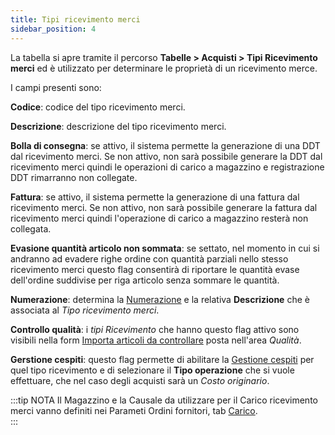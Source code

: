```yaml
---
title: Tipi ricevimento merci
sidebar_position: 4
---
```


La tabella si apre tramite il percorso **Tabelle > Acquisti > Tipi Ricevimento merci** ed è utilizzato per determinare le proprietà di un ricevimento merce.

I campi presenti sono:

**Codice**: codice del tipo ricevimento merci.

**Descrizione**: descrizione del tipo ricevimento merci.

**Bolla di consegna**: se attivo, il sistema permette la generazione di una DDT dal ricevimento merci. Se non attivo, non sarà possibile generare la DDT dal ricevimento merci quindi le operazioni di carico a magazzino e registrazione DDT rimarranno non collegate. 

**Fattura**: se attivo, il sistema permette la generazione di una fattura dal ricevimento merci. Se non attivo, non sarà possibile generare la fattura dal ricevimento merci quindi l'operazione di carico a magazzino resterà non collegata. 

**Evasione quantità articolo non sommata**: se settato, nel momento in cui si andranno ad evadere righe ordine con quantità parziali nello stesso ricevimento merci questo flag consentirà di riportare le quantità evase dell'ordine suddivise per riga articolo senza sommare le quantità.

**Numerazione**: determina la [Numerazione](/docs/configurations/tables/fluentis-numerations) e la relativa **Descrizione** che è associata al *Tipo ricevimento merci*. 

**Controllo qualità**: i *tipi Ricevimento* che hanno questo flag attivo sono visibili nella form [Importa articoli da controllare](/docs/quality/item-control/items-control/item-control-import/) posta nell'area *Qualità*.

**Gerstione cespiti**: questo flag permette di abilitare la [Gestione cespiti](/docs/finance-area/fixed-assets/general-overview) per quel tipo ricevimento e di selezionare il **Tipo operazione** che si vuole effettuare, che nel caso degli acquisti sarà un *Costo originario*.

:::tip NOTA
Il Magazzino e la Causale da utilizzare per il Carico ricevimento merci vanno definiti nei Parameti Ordini fornitori, tab [Carico](/docs/configurations/parameters/purchase/purchase-orders-parameters).  
:::